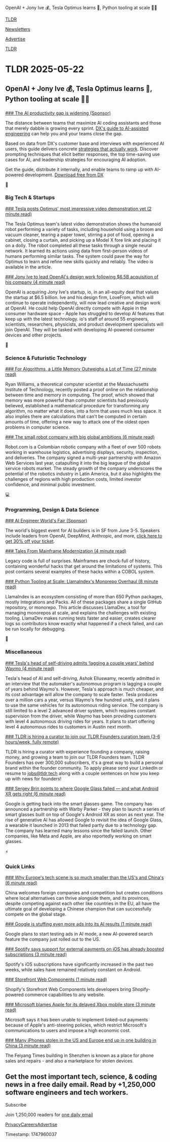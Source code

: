 OpenAI + Jony Ive 💰, Tesla Optimus learns 🤖, Python tooling at scale 👨‍💻

[TLDR](/)

[Newsletters](/newsletters)

[Advertise](https://advertise.tldr.tech/)

[TLDR](/)

# TLDR 2025-05-22

## OpenAI + Jony Ive 💰, Tesla Optimus learns 🤖, Python tooling at scale 👨‍💻

### 

[### The AI productivity gap is widening (Sponsor)](https://getdx.com/guide/ai-assisted-engineering/?utm_source=tldr-ai)

The distance between teams that maximize AI coding assistants and those that merely dabble is growing every sprint. [DX's guide to AI-assisted engineering](https://getdx.com/guide/ai-assisted-engineering/?utm_source=tldr-ai) can help you and your teams close the gap.

Based on data from DX's customer base and interviews with experienced AI users, this guide delivers concrete [strategies that actually work](https://getdx.com/guide/ai-assisted-engineering/?utm_source=tldr-ai). Discover prompting techniques that elicit better responses, the top time-saving use cases for AI, and leadership strategies for encouraging AI adoption.

Get the guide, distribute it internally, and enable teams to ramp up with AI-powered development. [Download free from DX](https://getdx.com/guide/ai-assisted-engineering/?utm_source=tldr-ai)

📱

### Big Tech & Startups

[### Tesla posts Optimus' most impressive video demonstration yet (2 minute read)](https://www.teslarati.com/tesla-optimus-most-impressive-demonstration-video/?utm_source=tldrnewsletter)

The Tesla Optimus team's latest video demonstration shows the humanoid robot performing a variety of tasks, including household using a broom and vacuum cleaner, tearing a paper towel, stirring a pot of food, opening a cabinet, closing a curtain, and picking up a Model X fore link and placing it on a dolly. The robot completed all these tasks through a single neural network. It learned its actions using data from first-person videos of humans performing similar tasks. The system could pave the way for Optimus to learn and refine new skills quickly and reliably. The video is available in the article.

[### Jony Ive to lead OpenAI's design work following $6.5B acquisition of his company (4 minute read)](https://techcrunch.com/2025/05/21/jony-ive-to-lead-openais-design-work-following-6-5b-acquisition-of-his-company/?utm_source=tldrnewsletter)

OpenAI is acquiring Jony Ive's startup, io, in an all-equity deal that values the startup at $6.5 billion. Ive and his design firm, LoveFrom, which will continue to operate independently, will now lead creative and design work at OpenAI. He could help OpenAI directly compete with Apple in the consumer hardware space - Apple has struggled to develop AI features that keep up with the latest technology. io's staff of around 55 engineers, scientists, researchers, physicists, and product development specialists will join OpenAI. They will be tasked with developing AI-powered consumer devices and other projects.

🚀

### Science & Futuristic Technology

[### For Algorithms, a Little Memory Outweighs a Lot of Time (27 minute read)](https://www.quantamagazine.org/for-algorithms-a-little-memory-outweighs-a-lot-of-time-20250521/?utm_source=tldrnewsletter)

Ryan Williams, a theoretical computer scientist at the Massachusetts Institute of Technology, recently posted a proof online on the relationship between time and memory in computing. The proof, which showed that memory was more powerful than computer scientists had previously believed, established a mathematical procedure for transforming any algorithm, no matter what it does, into a form that uses much less space. It also implies there are calculations that can't be computed in certain amounts of time, offering a new way to attack one of the oldest open problems in computer science.

[### The small robot company with big global ambitions (6 minute read)](https://restofworld.org/2025/colombia-robotcom-global-robotics-expansion/?utm_source=rss&amp;utm_medium=rss&amp;utm_campaign=feeds)

Robot.com is a Colombian robotic company with a fleet of over 500 robots working in warehouse logistics, advertising displays, security, inspection, and deliveries. The company signed a multi-year partnership with Amazon Web Services last year, catapulting it into the big league of the global service robots market. The steady growth of the company underscores the potential of the robotics industry in Latin America, but it also highlights the challenges of regions with high production costs, limited investor confidence, and minimal public investment.

💻

### Programming, Design & Data Science

[### AI Engineer World's Fair (Sponsor)](https://ti.to/software-3/ai-engineer-worlds-fair-2025/discount/THANKSTLDR?utm_source=tldrnewsletter)

The world's biggest event for AI builders is in SF from June 3-5. Speakers include leaders from OpenAI, DeepMind, Anthropic, and more, [click here to get 30% off your ticket](https://ti.to/software-3/ai-engineer-worlds-fair-2025/discount/THANKSTLDR).

[### Tales From Mainframe Modernization (4 minute read)](https://oppi.li/posts/tales_from_mainframe_modernization/?utm_source=tldrnewsletter)

Legacy code is full of surprises. Mainframes are chock-full of history, containing wonderful hacks that get around the limitations of systems. This post contains several examples of these hacks within a COBOL system.

[### Python Tooling at Scale: LlamaIndex's Monorepo Overhaul (8 minute read)](https://www.llamaindex.ai/blog/python-tooling-at-scale-llamaindex-s-monorepo-overhaul?utm_source=tldrnewsletter)

LlamaIndex is an ecosystem consisting of more than 650 Python packages, mostly Integrations and Packs. All of these packages share a single GitHub repository, or monorepo. This article discusses LlamaDev, a tool for managing monorepos at scale, and explains the challenges with existing tooling. LlamaDev makes running tests faster and easier, creates clearer logs so contributors know exactly what happened if a check failed, and can be run locally for debugging.

🎁

### Miscellaneous

[### Tesla's head of self-driving admits ‘lagging a couple years' behind Waymo (4 minute read)](https://electrek.co/2025/05/21/tesla-head-self-driving-admits-lagging-a-couple-years-behind-waymo/?utm_source=tldrnewsletter)

Tesla's head of AI and self-driving, Ashok Elluswamy, recently admitted in an interview that the automaker's autonomous program is lagging a couple of years behind Waymo's. However, Tesla's approach is much cheaper, and its cost advantage will allow the company to scale faster. Tesla produces over a million cars a year, versus Waymo's few hundred units, and it plans to use the same vehicles for its autonomous riding service. The company is still limited to a level 2 advanced driver system, which requires constant supervision from the driver, while Waymo has been providing customers with level 4 autonomous driving rides for years. It plans to start offering level 4 autonomous rides to customers in Austin next month.

[### TLDR is hiring a curator to join our TLDR Founders curation team (3-6 hours/week, fully remote)](mailto:jobs@tldr.tech?utm_source=tldrnewsletter)

TLDR is hiring a curator with experience founding a company, raising money, and growing a team to join our TLDR Founders team. TLDR Founders has over 300,000 subscribers, it's a great way to build a personal brand within the founder community. To apply please send your LinkedIn or resume to [jobs@tldr.tech](mailto:jobs@tldr.tech) along with a couple sentences on how you keep up with news for founders!

[### Sergey Brin points to where Google Glass failed — and what Android XR gets right (6 minute read)](https://www.cnbc.com/2025/05/21/sergey-brin-google-glass-android-xr.html?utm_source=tldrnewsletter)

Google is getting back into the smart glasses game. The company has announced a partnership with Warby Parker - they plan to launch a series of smart glasses built on top of Google's Android XR as soon as next year. The rise of generative AI has allowed Google to revisit the idea of Google Glass, a wearable it launched in 2013 that failed partly due to a technology gap. The company has learned many lessons since the failed launch. Other companies, like Meta and Apple, are also reportedly working on smart glasses.

⚡

### Quick Links

[### Why Europe's tech scene is so much smaller than the US's and China's (6 minute read)](https://threadreaderapp.com/thread/1925029185052917791.html?utm_source=tldrnewsletter)

China welcomes foreign companies and competition but creates conditions where local alternatives can thrive alongside them, and its provinces, despite competing against each other like countries in the EU, all have the ultimate goal of developing a Chinese champion that can successfully compete on the global stage.

[### Google is stuffing even more ads into its AI results (1 minute read)](https://www.theverge.com/news/671514/google-ai-mode-overviews-ads-expansion?utm_source=tldrnewsletter)

Google plans to start testing ads in AI mode, a new AI-powered search feature the company just rolled out to the US.

[### Spotify says support for external payments on iOS has already boosted subscriptions (3 minute read)](https://techcrunch.com/2025/05/21/spotify-says-support-for-external-payments-on-ios-has-already-boosted-subscriptions/?utm_source=tldrnewsletter)

Spotify's iOS subscriptions have significantly increased in the past two weeks, while sales have remained relatively constant on Android.

[### Storefront Web Components (1 minute read)](https://shopify.dev/docs/api/storefront-web-components?utm_source=tldrnewsletter)

Shopify's Storefront Web Components lets developers bring Shopify-powered commerce capabilities to any website.

[### Microsoft blames Apple for its delayed Xbox mobile store (3 minute read)](https://www.theverge.com/news/671409/microsoft-xbox-mobile-store-delay-apple-epic-court-case?utm_source=tldrnewsletter)

Microsoft says it has been unable to implement linked-out payments because of Apple's anti-steering policies, which restrict Microsoft's communications to users and impose a high economic cost.

[### Many iPhones stolen in the US and Europe end up in one building in China (3 minute read)](https://9to5mac.com/2025/05/21/many-iphones-stolen-in-the-us-and-europe-end-up-in-one-building-in-china/?utm_source=tldrnewsletter)

The Feiyang Times building in Shenzhen is known as a place for phone sales and repairs - and also a marketplace for stolen devices.

## Get the most important tech, science, & coding news in a free daily email. Read by +1,250,000 software engineers and tech workers.

Subscribe

Join 1,250,000 readers for [one daily email](/api/latest/tech)

[Privacy](/privacy)[Careers](https://jobs.ashbyhq.com/tldr.tech)[Advertise](/tech/advertise)

Timestamp: 1747960037